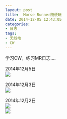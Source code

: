 ```yaml
---
layout: post
title: 	Morse Runner随便玩
date: 2014-12-05 12:43:05
categories:
- 日志
tags:
- 无线电
- CW
---
```


学习CW，练习MR日志....

2014年12月5日    
![](https://github.com/bh3nvn/bh3nvn.github.io/raw/master/image/2014-12-05-01.png)    

2014年12月3日    
![](https://github.com/bh3nvn/bh3nvn.github.io/raw/master/image/2014-12-05-02.png)    

2014年12月2日    
![](https://github.com/bh3nvn/bh3nvn.github.io/raw/master/image/2014-12-05-03.png)    
![](https://github.com/bh3nvn/bh3nvn.github.io/raw/master/image/2014-12-05-04.png)    
